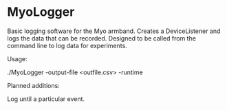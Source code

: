 # MyoLogger

Basic logging software for the Myo armband. Creates a DeviceListener and logs the data that can be recorded. Designed to be called from the command line to log data for experiments. 

Usage:

  ./MyoLogger -output-file <outfile.csv> -runtime <seconds>

Planned additions:

Log until a particular event.
